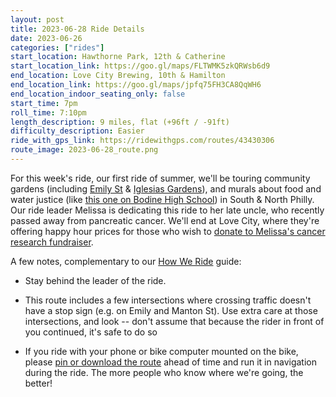 ```yaml
---
layout: post
title: 2023-06-28 Ride Details
date: 2023-06-26
categories: ["rides"]
start_location: Hawthorne Park, 12th & Catherine
start_location_link: https://goo.gl/maps/FLTWMK5zkQRWsb6d9
end_location: Love City Brewing, 10th & Hamilton
end_location_link: https://goo.gl/maps/jpfq75FH3CA8QqWH6
end_location_indoor_seating_only: false
start_time: 7pm
roll_time: 7:10pm
length_description: 9 miles, flat (+96ft / -91ft)
difficulty_description: Easier
ride_with_gps_link: https://ridewithgps.com/routes/43430306
route_image: 2023-06-28_route.png
---
```

For this week's ride, our first ride of summer, we'll be touring community gardens (including [Emily St](https://www.ngtrust.org/growing-home/) & [Iglesias Gardens](https://iglesiasgardens.com/)), and murals about food and water justice (like [this one on Bodine High School](https://www.muralarts.org/artworks/reading-the-flow-and-chainlinkgreen/)) in South & North Philly. Our ride leader Melissa is dedicating this ride to her late uncle, who recently passed away from pancreatic cancer. We'll end at Love City, where they're offering happy hour prices for those who wish to [donate to Melissa's cancer research fundraiser](https://profile.pmc.org/MS0448).

A few notes, complementary to our [How We Ride](https://wednightrides.org/how-we-ride/) guide:

* Stay behind the leader of the ride.

* This route includes a few intersections where crossing traffic doesn't have a stop sign (e.g. on Emily and Manton St). Use extra care at those intersections, and look -- don't assume that because the rider in front of you continued, it's safe to do so

* If you ride with your phone or bike computer mounted on the bike, please [pin or download the route](https://ridewithgps.com/routes/43430306) ahead of time and run it in navigation during the ride. The more people who know where we're going, the better!